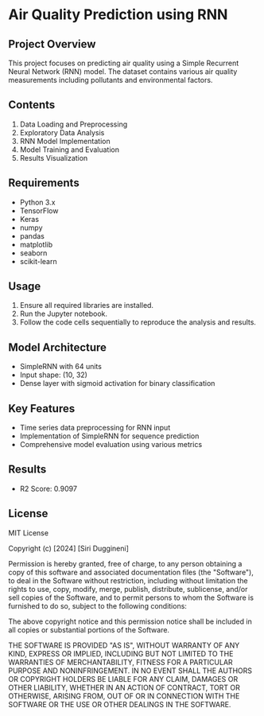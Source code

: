 # Air Quality Prediction using RNN

## Project Overview

This project focuses on predicting air quality using a Simple Recurrent Neural Network (RNN) model. The dataset contains various air quality measurements including pollutants and environmental factors.

## Contents

1. Data Loading and Preprocessing
2. Exploratory Data Analysis
3. RNN Model Implementation
4. Model Training and Evaluation
5. Results Visualization

## Requirements

- Python 3.x
- TensorFlow
- Keras
- numpy
- pandas
- matplotlib
- seaborn
- scikit-learn

## Usage

1. Ensure all required libraries are installed.
2. Run the Jupyter notebook.
3. Follow the code cells sequentially to reproduce the analysis and results.

## Model Architecture

- SimpleRNN with 64 units
- Input shape: (10, 32)
- Dense layer with sigmoid activation for binary classification

## Key Features

- Time series data preprocessing for RNN input
- Implementation of SimpleRNN for sequence prediction
- Comprehensive model evaluation using various metrics

## Results

- R2 Score: 0.9097



## License
MIT License

Copyright (c) [2024] [Siri Duggineni]

Permission is hereby granted, free of charge, to any person obtaining a copy
of this software and associated documentation files (the "Software"), to deal
in the Software without restriction, including without limitation the rights
to use, copy, modify, merge, publish, distribute, sublicense, and/or sell
copies of the Software, and to permit persons to whom the Software is
furnished to do so, subject to the following conditions:

The above copyright notice and this permission notice shall be included in all
copies or substantial portions of the Software.

THE SOFTWARE IS PROVIDED "AS IS", WITHOUT WARRANTY OF ANY KIND, EXPRESS OR
IMPLIED, INCLUDING BUT NOT LIMITED TO THE WARRANTIES OF MERCHANTABILITY,
FITNESS FOR A PARTICULAR PURPOSE AND NONINFRINGEMENT. IN NO EVENT SHALL THE
AUTHORS OR COPYRIGHT HOLDERS BE LIABLE FOR ANY CLAIM, DAMAGES OR OTHER
LIABILITY, WHETHER IN AN ACTION OF CONTRACT, TORT OR OTHERWISE, ARISING FROM,
OUT OF OR IN CONNECTION WITH THE SOFTWARE OR THE USE OR OTHER DEALINGS IN THE
SOFTWARE.
